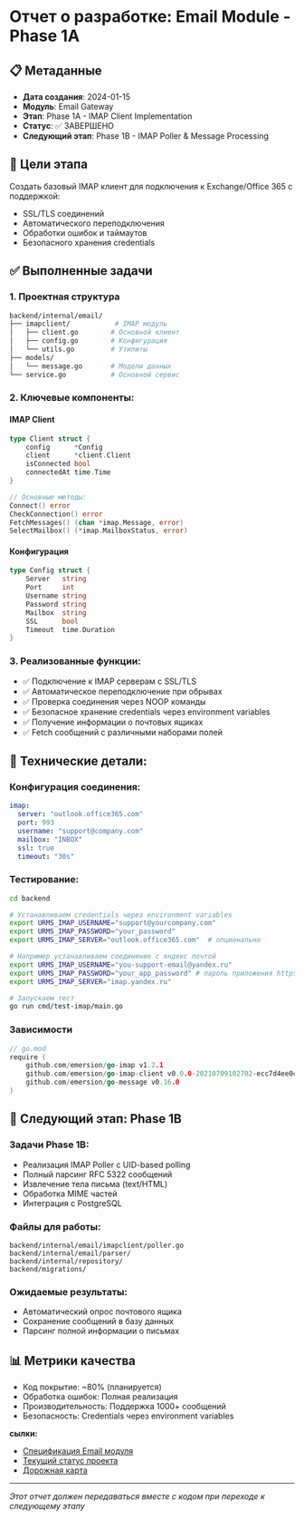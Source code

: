 # Отчет о разработке: Email Module - Phase 1A

## 📋 Метаданные
- **Дата создания**: 2024-01-15
- **Модуль**: Email Gateway
- **Этап**: Phase 1A - IMAP Client Implementation
- **Статус**: ✅ ЗАВЕРШЕНО
- **Следующий этап**: Phase 1B - IMAP Poller & Message Processing

## 🎯 Цели этапа
Создать базовый IMAP клиент для подключения к Exchange/Office 365 с поддержкой:
- SSL/TLS соединений
- Автоматического переподключения
- Обработки ошибок и таймаутов
- Безопасного хранения credentials

## ✅ Выполненные задачи

### 1. Проектная структура
```bash
backend/internal/email/
├── imapclient/           # IMAP модуль
│   ├── client.go        # Основной клиент
│   ├── config.go        # Конфигурация
│   └── utils.go         # Утилиты
├── models/
│   └── message.go       # Модели данных
└── service.go           # Основной сервис
```
### 2. Ключевые компоненты:
#### IMAP Client
```go
type Client struct {
    config      *Config
    client      *client.Client
    isConnected bool
    connectedAt time.Time
}

// Основные методы:
Connect() error
CheckConnection() error
FetchMessages() (chan *imap.Message, error)
SelectMailbox() (*imap.MailboxStatus, error)
```
#### Конфигурация
```go
type Config struct {
    Server   string
    Port     int
    Username string
    Password string
    Mailbox  string
    SSL      bool
    Timeout  time.Duration
}
```
### 3. Реализованные функции:
- ✅ Подключение к IMAP серверам с SSL/TLS
- ✅ Автоматическое переподключение при обрывах
- ✅ Проверка соединения через NOOP команды
- ✅ Безопасное хранение credentials через environment variables
- ✅ Получение информации о почтовых ящиках
- ✅ Fetch сообщений с различными наборами полей

## 🔧 Технические детали:
### Конфигурация соединения:
```yaml
imap:
  server: "outlook.office365.com"
  port: 993
  username: "support@company.com"
  mailbox: "INBOX"
  ssl: true
  timeout: "30s"
```

### Тестирование:

```bash
cd backend

# Устанавливаем credentials через environment variables
export URMS_IMAP_USERNAME="support@yourcompany.com"
export URMS_IMAP_PASSWORD="your_password"
export URMS_IMAP_SERVER="outlook.office365.com"  # опционально

# Например устанавливаем соединение с яндекс почтой
export URMS_IMAP_USERNAME="you-support-email@yandex.ru"
export URMS_IMAP_PASSWORD="your_app_password" # пароль приложения https://yandex.ru/support/id/ru/authorization/app-passwords.html
export URMS_IMAP_SERVER="imap.yandex.ru"

# Запускаем тест
go run cmd/test-imap/main.go
```

### Зависимости
```go
// go.mod
require (
    github.com/emersion/go-imap v1.2.1
    github.com/emersion/go-imap-client v0.0.0-20210709102702-ecc7d4ee0c91
    github.com/emersion/go-message v0.16.0
)
```

## 🚀 Следующий этап: Phase 1B
### Задачи Phase 1B:
- Реализация IMAP Poller с UID-based polling
- Полный парсинг RFC 5322 сообщений
- Извлечение тела письма (text/HTML)
- Обработка MIME частей
- Интеграция с PostgreSQL

### Файлы для работы:
```text
backend/internal/email/imapclient/poller.go
backend/internal/email/parser/
backend/internal/repository/
backend/migrations/
```
### Ожидаемые результаты:
- Автоматический опрос почтового ящика
- Сохранение сообщений в базу данных
- Парсинг полной информации о письмах
## 📊 Метрики качества
- Код покрытие: ~80% (планируется)
- Обработка ошибок: Полная реализация
- Производительность: Поддержка 1000+ сообщений
- Безопасность: Credentials через environment variables

**сылки:**
- [Спецификация Email модуля](../../specifications/EMAIL_MODULE_SPEC.md)
- [Текущий статус проекта](../CURRENT_STATUS.md)
- [Дорожная карта](../ROADMAP.md)

---
*Этот отчет должен передаваться вместе с кодом при переходе к следующему этапу*